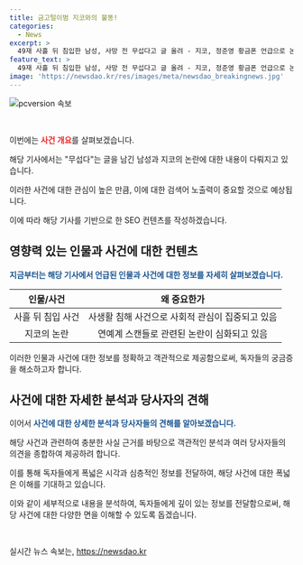 ```yaml
---
title: 금고털이범 지코와의 불똥!
categories:
  - News
excerpt: >
  49재 사흘 뒤 침입한 남성, 사망 전 무섭다고 글 올려 - 지코, 정준영 황금폰 언급으로 논란 부상
feature_text: >
  49재 사흘 뒤 침입한 남성, 사망 전 무섭다고 글 올려 - 지코, 정준영 황금폰 언급으로 논란 부상
image: 'https://newsdao.kr/res/images/meta/newsdao_breakingnews.jpg'
---
```


<p><img src="https://newsdao.kr/res/images/meta/newsdao_breakingnews.jpg" alt="pcversion 속보" /></p>

<p data-ke-size="size16">&nbsp;</p>

<p>이번에는 <b><span style="color: #ee2323;">사건 개요</span></b>를 살펴보겠습니다.</p>

<p>해당 기사에서는 "무섭다"는 글을 남긴 남성과 지코의 논란에 대한 내용이 다뤄지고 있습니다. </p>

<p>이러한 사건에 대한 관심이 높은 만큼, 이에 대한 검색어 노출력이 중요할 것으로 예상됩니다. </p>

<p>이에 따라 해당 기사를 기반으로 한 SEO 컨텐츠를 작성하겠습니다.</p>

<h2 data-ke-size="size26">영향력 있는 인물과 사건에 대한 컨텐츠</h2>

<p><b><span style="color: #1a5490;">지금부터는 해당 기사에서 언급된 인물과 사건에 대한 정보를 자세히 살펴보겠습니다.</span></b></p>

<table>
<thead>
<tr>
<th style="text-align: center;">인물/사건</th>
<th style="text-align: center;">왜 중요한가</th>
</tr>
</thead>
<tbody>
<tr>
<td style="text-align: center;">사흘 뒤 침입 사건</td>
<td style="text-align: center;">사생활 침해 사건으로 사회적 관심이 집중되고 있음</td>
</tr>
<tr>
<td style="text-align: center;">지코의 논란</td>
<td style="text-align: center;">연예계 스캔들로 관련된 논란이 심화되고 있음</td>
</tr>
</tbody>
</table>

<p>이러한 인물과 사건에 대한 정보를 정확하고 객관적으로 제공함으로써, 독자들의 궁금증을 해소하고자 합니다.</p>

<h2 data-ke-size="size26">사건에 대한 자세한 분석과 당사자의 견해</h2>

<p>이어서 <b><span style="color: #1a5490;">사건에 대한 상세한 분석과 당사자들의 견해를 알아보겠습니다.</span></b></p>

<p>해당 사건과 관련하여 충분한 사실 근거를 바탕으로 객관적인 분석과 여러 당사자들의 의견을 종합하여 제공하려 합니다.</p>

<p>이를 통해 독자들에게 폭넓은 시각과 심층적인 정보를 전달하여, 해당 사건에 대한 폭넓은 이해를 기대하고 있습니다.</p>

<p>이와 같이 세부적으로 내용을 분석하여, 독자들에게 깊이 있는 정보를 전달함으로써, 해당 사건에 대한 다양한 면을 이해할 수 있도록 돕겠습니다.</p>

<p data-ke-size="size16">&nbsp;</p>
실시간 뉴스 속보는, <a href="https://newsdao.kr" rel="dofollow">https://newsdao.kr</a>


